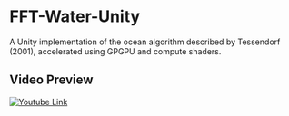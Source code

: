 # FFT-Water-Unity
A Unity implementation of the ocean algorithm described by Tessendorf (2001), accelerated using GPGPU and compute shaders.

## Video Preview
[![Youtube Link](https://img.youtube.com/vi/q-Fl0_MtlUs/maxresdefault.jpg)](https://www.youtube.com/watch?v=q-Fl0_MtlUs)
